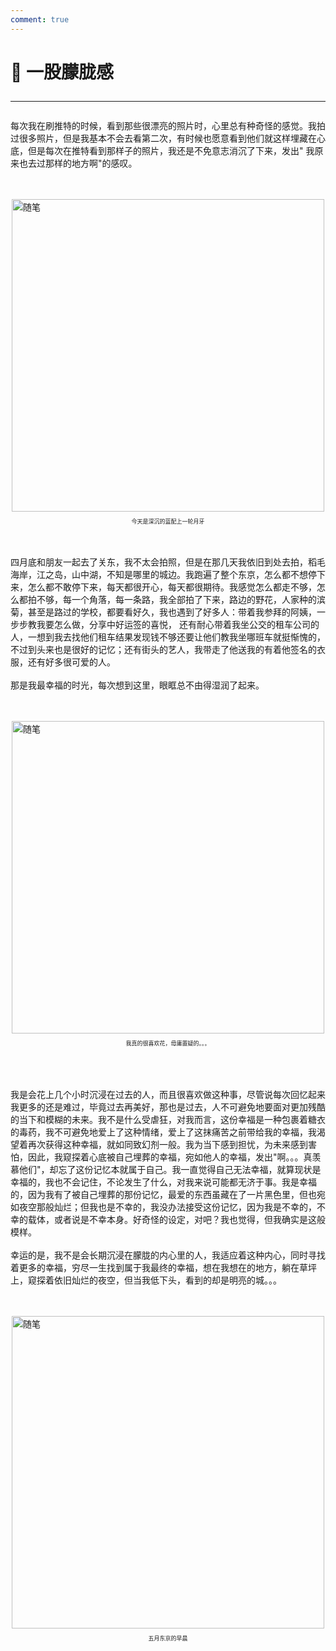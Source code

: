 ```yaml
---
comment: true
---
```

# 📓 一股朦胧感<br><hr>


每次我在刷推特的时候，看到那些很漂亮的照片时，心里总有种奇怪的感觉。我拍过很多照片，但是我基本不会去看第二次，有时候也愿意看到他们就这样埋藏在心底，但是每次在推特看到那样子的照片，我还是不免意志消沉了下来，发出"
我原来也去过那样的地方啊"的感叹。<br><br><br>

<div class="image-container">
<img src="/image/image1.png" alt="随笔" style="display: block;margin: auto;width: 500px;height:auto" title="今天深沉的蓝色，还有一轮月牙🏙">
<p class="caption" style="text-align: center;font-size: xx-small" >今天是深沉的蓝配上一轮月牙</p>
</div>

<br><br>四月底和朋友一起去了关东，我不太会拍照，但是在那几天我依旧到处去拍，稻毛海岸，江之岛，山中湖，不知是哪里的城边。我跑遍了整个东京，怎么都不想停下来，怎么都不敢停下来，每天都很开心，每天都很期待。我感觉怎么都走不够，怎么都拍不够，每一个角落，每一条路，我全部拍了下来，路边的野花，人家种的滨菊，甚至是路过的学校，都要看好久，我也遇到了好多人：带着我参拜的阿姨，一步步教我要怎么做，分享中好运签的喜悦， 还有耐心带着我坐公交的租车公司的人，一想到我去找他们租车结果发现钱不够还要让他们教我坐哪班车就挺惭愧的，不过到头来也是很好的记忆；还有街头的艺人，我带走了他送我的有着他签名的衣服，还有好多很可爱的人。
<br><br>那是我最幸福的时光，每次想到这里，眼眶总不由得湿润了起来。<br><br><br>

<div class="image-container">
<img src="/image/D2925C95F70CF7EF8D0AEA53C75A718F.png" alt="随笔" style="display: block;margin: auto;width: 500px;height:auto" title="忘记在哪里拍的了，东京很大">
<p class="caption" style="text-align: center;font-size: xx-small" >我真的很喜欢花，毋庸置疑的。。。</p>
</div>

<br><br><br>我是会花上几个小时沉浸在过去的人，而且很喜欢做这种事，尽管说每次回忆起来我更多的还是难过，毕竟过去再美好，那也是过去，人不可避免地要面对更加残酷的当下和模糊的未来。我不是什么受虐狂，对我而言，这份幸福是一种包裹着糖衣的毒药，我不可避免地爱上了这种情绪，爱上了这抹痛苦之前带给我的幸福，我渴望着再次获得这种幸福，就如同致幻剂一般。我为当下感到担忧，为未来感到害怕，因此，我窥探着心底被自己埋葬的幸福，宛如他人的幸福，发出"啊。。。真羡慕他们"，却忘了这份记忆本就属于自己。我一直觉得自己无法幸福，就算现状是幸福的，我也不会记住，不论发生了什么，对我来说可能都无济于事。我是幸福的，因为我有了被自己埋葬的那份记忆，最爱的东西虽藏在了一片黑色里，但也宛如夜空那般灿烂；但我也是不幸的，我没办法接受这份记忆，因为我是不幸的，不幸的载体，或者说是不幸本身。好奇怪的设定，对吧？我也觉得，但我确实是这般模样。
<br><br>幸运的是，我不是会长期沉浸在朦胧的内心里的人，我适应着这种内心，同时寻找着更多的幸福，穷尽一生找到属于我最终的幸福，想在我想在的地方，躺在草坪上，窥探着依旧灿烂的夜空，但当我低下头，看到的却是明亮的城。。。<br><br><br>

<div class="image-container">
<img src="/image/C4F7ABC4BC7553C168DC848DDA6BB030.png" alt="随笔" style="display: block;margin: auto;width: 500px;height:auto" title="在宾馆过夜，第二天早上拍的，天气很好，而且没有福建这么热，风很温柔，穿着外套都感觉很舒服">
<p class="caption" style="text-align: center;font-size: xx-small" >五月东京的早晨</p>
</div>

